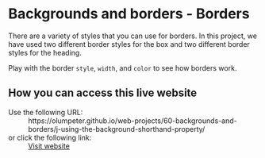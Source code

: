 # Backgrounds and borders - Borders

There are a variety of styles that you can use for borders. In this project, we have used two different border styles for the box and two different border styles for the heading. 

Play with the border <code>style</code>, <code>width</code>, and <code>color</code> to see how borders work.

## How you can access this live website

<dl>
  Use the following URL:
  <dd>
    https://olumpeter.github.io/web-projects/60-backgrounds-and-borders/j-using-the-background-shorthand-property/
  </dd>
  or click the following link:
  <dd>
    <a href="https://olumpeter.github.io/web-projects/60-backgrounds-and-borders/j-using-the-background-shorthand-property/">Visit website</a>
  </dd>
</dl>
